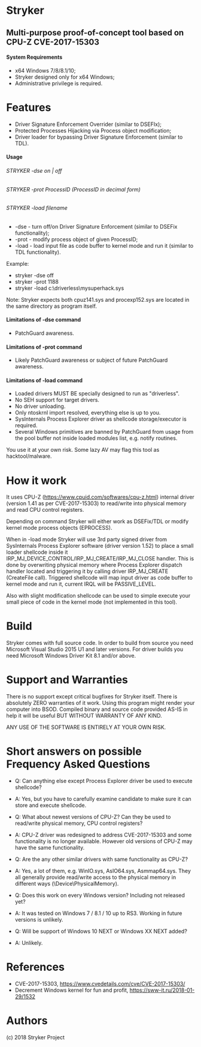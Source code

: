 
# Stryker
## Multi-purpose proof-of-concept tool based on CPU-Z CVE-2017-15303

#### System Requirements

+ x64 Windows 7/8/8.1/10;
+ Stryker designed only for x64 Windows;
+ Administrative privilege is required.

# Features

+ Driver Signature Enforcement Overrider (similar to DSEFIx);
+ Protected Processes Hijacking via Process object modification;
+ Driver loader for bypassing Driver Signature Enforcement (similar to TDL).

#### Usage

###### STRYKER -dse on | off
###### STRYKER -prot ProcessID (ProcessID in decimal form)
###### STRYKER -load filename
* -dse   - turn off/on Driver Signature Enforcement (similar to DSEFix functionality);
* -prot  - modify process object of given ProcessID;
* -load  - load input file as code buffer to kernel mode and run it (similar to TDL functionality).

Example:
+ stryker -dse off
+ stryker -prot 1188
+ stryker -load c:\driverless\mysuperhack.sys

Note:
Stryker expects both cpuz141.sys and procexp152.sys are located in the same directory as program itself.

#### Limitations of -dse command

+ PatchGuard awareness.

#### Limitations of -prot command

+ Likely PatchGuard awareness or subject of future PatchGuard awareness.

#### Limitations of -load command

+ Loaded drivers MUST BE specially designed to run as "driverless".
+ No SEH support for target drivers.
+ No driver unloading.
+ Only ntoskrnl import resolved, everything else is up to you.
+ SysInternals Process Explorer driver as shellcode storage/executor is required.
+ Several Windows primitives are banned by PatchGuard from usage from the pool buffer not inside loaded modules list, e.g. notify routines.

You use it at your own risk. Some lazy AV may flag this tool as hacktool/malware.

# How it work

It uses CPU-Z (https://www.cpuid.com/softwares/cpu-z.html) internal driver (version 1.41 as per CVE-2017-15303) to read/write into physical memory and read CPU control registers.

Depending on command Stryker will either work as DSEFix/TDL or modify kernel mode process objects (EPROCESS). 

When in -load mode Stryker will use 3rd party signed driver from SysInternals Process Explorer software (driver version 1.52) to place a small loader shellcode inside it IRP_MJ_DEVICE_CONTROL/IRP_MJ_CREATE/IRP_MJ_CLOSE handler. This is done by overwriting physical memory where Process Explorer dispatch handler located and triggering it by calling driver IRP_MJ_CREATE (CreateFile call). Triggered shellcode will map input driver as code buffer to kernel mode and run it, current IRQL will be PASSIVE_LEVEL.

Also with slight modification shellcode can be used to simple execute your small piece of code in the kernel mode (not implemented in this tool).

# Build 

Stryker comes with full source code.
In order to build from source you need Microsoft Visual Studio 2015 U1 and later versions. For driver builds you need Microsoft Windows Driver Kit 8.1 and/or above.

# Support and Warranties

There is no support except critical bugfixes for Stryker itself. There is absolutely ZERO warranties of it work. 
Using this program might render your computer into BSOD. Compiled binary and source code provided AS-IS in help it will be useful BUT WITHOUT WARRANTY OF ANY KIND.

ANY USE OF THE SOFTWARE IS ENTIRELY AT YOUR OWN RISK.

#  Short answers on possible Frequency Asked Questions
+ Q: Can anything else except Process Explorer driver be used to execute shellcode?
+ A: Yes, but you have to carefully examine candidate to make sure it can store and execute shellcode.

+ Q: What about newest versions of CPU-Z? Can they be used to read/write physical memory, CPU control registers?
+ A: CPU-Z driver was redesigned to address CVE-2017-15303 and some functionality is no longer available. However old versions of CPU-Z may have the same functionality.

+ Q: Are the any other similar drivers with same functionality as CPU-Z?
+ A: Yes, a lot of them, e.g. WinIO.sys, AsIO64.sys, Asmmap64.sys. They all generally provide read/write access to the physical memory in different ways (\Device\PhysicalMemory).

+ Q: Does this work on every Windows version? Including not released yet?
+ A: It was tested on Windows 7 / 8.1 / 10 up to RS3. Working in future versions is unlikely.

+ Q: Will be support of Windows 10 NEXT or Windows XX NEXT added?
+ A: Unlikely.

# References

* CVE-2017-15303, https://www.cvedetails.com/cve/CVE-2017-15303/
* Decrement Windows kernel for fun and profit, https://sww-it.ru/2018-01-29/1532

# Authors

(c) 2018 Stryker Project


